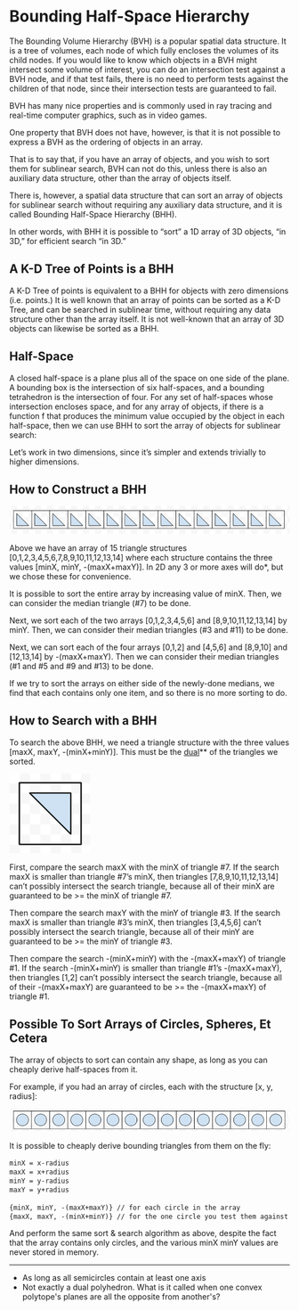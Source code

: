 Bounding Half-Space Hierarchy
=============================

The Bounding Volume Hierarchy (BVH) is a popular spatial data structure. It is a tree of volumes, each node of which fully encloses the volumes of its child nodes. If you would like to know which objects in a BVH might intersect some volume of interest, you can do an intersection test against a BVH node, and if that test fails, there is no need to perform tests against the children of that node, since their intersection tests are guaranteed to fail.

BVH has many nice properties and is commonly used in ray tracing and real-time computer graphics, such as in video games.

One property that BVH does not have, however, is that it is not possible to express a BVH as the ordering of objects in an array.

That is to say that, if you have an array of objects, and you wish to sort them for sublinear search, BVH can not do this, unless there is also an auxiliary data structure, other than the array of objects itself.

There is, however, a spatial data structure that can sort an array of objects for sublinear search without requiring any auxiliary data structure, and it is called Bounding Half-Space Hierarchy (BHH).

In other words, with BHH it is possible to “sort” a 1D array of 3D objects, “in 3D,” for efficient search “in 3D.”

A K-D Tree of Points is a BHH
-----------------------------

A K-D Tree of points is equivalent to a BHH for objects with zero dimensions (i.e. points.) It is well known that an array of points can be sorted as a K-D Tree, and can be searched in sublinear time, without requiring any data structure other than the array itself. It is not well-known that an array of 3D objects can likewise be sorted as a BHH.

Half-Space
----------

A closed half-space is a plane plus all of the space on one side of the plane. A bounding box is the intersection of six half-spaces, and a bounding tetrahedron is the intersection of four. For any set of half-spaces whose intersection encloses space, and for any array of objects, if there is a function f that produces the minimum value occupied by the object in each half-space, then we can use BHH to sort the array of objects for sublinear search:

Let’s work in two dimensions, since it’s simpler and extends trivially to higher dimensions. 

How to Construct a BHH
----------------------

![triangles](/triangles.png)

Above we have an array of 15 triangle structures [0,1,2,3,4,5,6,7,8,9,10,11,12,13,14] where each structure contains the three values [minX, minY, -(maxX+maxY)]. In 2D any 3 or more axes will do*, but we chose these for convenience.

It is possible to sort the entire array by increasing value of minX. Then, we can consider the median triangle (#7) to be done. 

Next, we sort each of the two arrays [0,1,2,3,4,5,6] and [8,9,10,11,12,13,14] by minY. Then, we can consider their median triangles (#3 and #11) to be done. 

Next, we can sort each of the four arrays [0,1,2] and [4,5,6] and [8,9,10] and [12,13,14] by -(maxX+maxY). Then we can consider their median triangles (#1 and #5 and #9 and #13) to be done. 

If we try to sort the arrays on either side of the newly-done medians, we find that each contains only one item, and so there is no more sorting to do.

How to Search with a BHH
------------------------

To search the above BHH, we need a triangle structure with the three values [maxX, maxY, -(minX+minY)]. This must be the [dual](https://en.wikipedia.org/wiki/Dual_polyhedron)** of the triangles we sorted.

![triangles](/triangle.png)

First, compare the search maxX with the minX of triangle #7. If the search maxX is smaller than triangle #7’s minX, then triangles [7,8,9,10,11,12,13,14] can’t possibly intersect the search triangle, because all of their minX are guaranteed to be >= the minX of triangle #7. 

Then compare the search maxY with the minY of triangle #3. If the search maxX is smaller than triangle #3’s minX, then triangles [3,4,5,6] can’t possibly intersect the search triangle, because all of their minY are guaranteed to be >= the minY of triangle #3. 

Then compare the search -(minX+minY) with the -(maxX+maxY) of triangle #1. If the search -(minX+minY) is smaller than triangle #1’s -(maxX+maxY), then triangles [1,2] can’t possibly intersect the search triangle, because all of their -(maxX+maxY) are guaranteed to be >= the -(maxX+maxY) of triangle #1.

Possible To Sort Arrays of Circles, Spheres, Et Cetera
------------------------------------------------------

The array of objects to sort can contain any shape, as long as you can cheaply derive half-spaces from it.

For example, if you had an array of circles, each with the structure [x, y, radius]:

![circles](/circles.png)

It is possible to cheaply derive bounding triangles from them on the fly:

```
minX = x-radius
maxX = x+radius
minY = y-radius
maxY = y+radius

{minX, minY, -(maxX+maxY)} // for each circle in the array
{maxX, maxY, -(minX+minY)} // for the one circle you test them against
```

And perform the same sort & search algorithm as above, despite the fact that the array contains only circles, and the various minX minY values are never stored in memory.

---

* As long as all semicircles contain at least one axis
* Not exactly a dual polyhedron. What is it called when one convex polytope's planes are all the opposite from another's?
